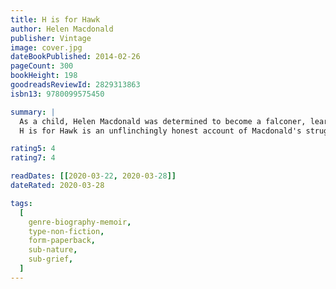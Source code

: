 ```yaml
---
title: H is for Hawk
author: Helen Macdonald
publisher: Vintage
image: cover.jpg
dateBookPublished: 2014-02-26
pageCount: 300
bookHeight: 198
goodreadsReviewId: 2829313863
isbn13: 9780099575450

summary: |
  As a child, Helen Macdonald was determined to become a falconer, learning the arcane terminology and reading all the classic books. Years later, when her father died and she was struck deeply by grief, she became obsessed with the idea of training her own goshawk. She bought Mabel for £800 on a Scottish quayside and took her home to Cambridge, ready to embark on the long, strange business of trying to train this wildest of animals.
  H is for Hawk is an unflinchingly honest account of Macdonald's struggle with grief during the difficult process of the hawk's taming and her own untaming. This is a book about memory, nature and nation, and how it might be possible to reconcile death with life and love.

rating5: 4
rating7: 4

readDates: [[2020-03-22, 2020-03-28]]
dateRated: 2020-03-28

tags:
  [
    genre-biography-memoir,
    type-non-fiction,
    form-paperback,
    sub-nature,
    sub-grief,
  ]
---
```

